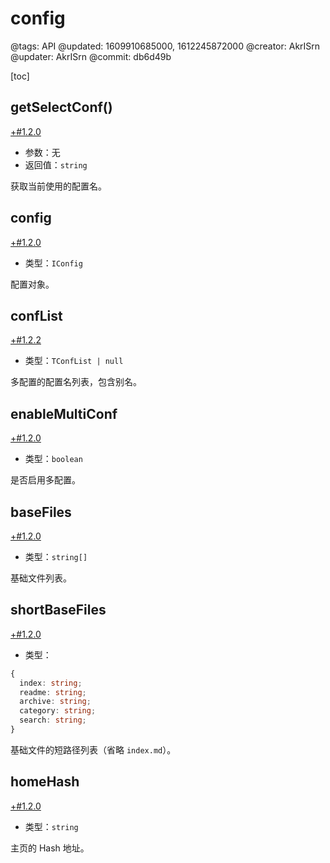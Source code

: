 # config

@tags: API
@updated: 1609910685000, 1612245872000
@creator: AkrISrn
@updater: AkrISrn
@commit: db6d49b

[toc]

## getSelectConf()

[+#1.2.0](/zh/snippets/version-when-last-update.md)

- 参数：无
- 返回值：`string`

获取当前使用的配置名。

## config

[+#1.2.0](/zh/snippets/version-when-last-update.md)

- 类型：`IConfig`

配置对象。

## confList

[+#1.2.2](/zh/snippets/version-when-last-update.md)

- 类型：`TConfList | null`

多配置的配置名列表，包含别名。

## enableMultiConf

[+#1.2.0](/zh/snippets/version-when-last-update.md)

- 类型：`boolean`

是否启用多配置。

## baseFiles

[+#1.2.0](/zh/snippets/version-when-last-update.md)

- 类型：`string[]`

基础文件列表。

## shortBaseFiles

[+#1.2.0](/zh/snippets/version-when-last-update.md)

- 类型：

```ts
{
  index: string;
  readme: string;
  archive: string;
  category: string;
  search: string;
}
```

基础文件的短路径列表（省略 `index.md`）。

## homeHash

[+#1.2.0](/zh/snippets/version-when-last-update.md)

- 类型：`string`

主页的 Hash 地址。
